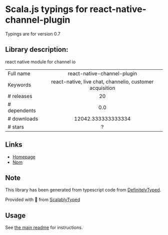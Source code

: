 
# Scala.js typings for react-native-channel-plugin

Typings are for version 0.7

## Library description:
react native module for channel io

|                    |                 |
| ------------------ | :-------------: |
| Full name          | react-native-channel-plugin |
| Keywords           | react-native, live chat, channelio, customer acquisition |
| # releases         | 20 |
| # dependents       | 0.0 |
| # downloads        | 12042.333333333334 |
| # stars            | ? |

## Links
- [Homepage](https://www.channel.io)
- [Npm](https://www.npmjs.com/package/react-native-channel-plugin)
    


## Note
This library has been generated from typescript code from [DefinitelyTyped](https://definitelytyped.org).

Provided with :purple_heart: from [ScalablyTyped](https://github.com/oyvindberg/ScalablyTyped)

## Usage
See [the main readme](../../readme.md) for instructions.


